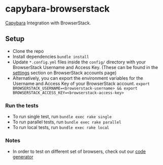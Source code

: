 # capybara-browserstack

[Capybara](http://jnicklas.github.io/capybara/) Integration with BrowserStack.

## Setup

- Clone the repo
- Install dependencies `bundle install`
- Update `*.config.yml` files inside the `config/` directory with your BrowserStack Username and Access Key. (These can be found in the [settings](https://www.browserstack.com/accounts/settings) section on BrowserStack accounts page)
- Alternatively, you can export the environment variables for the Username and Access Key of your BrowserStack account. `export BROWSERSTACK_USERNAME=<browserstack-username> && export BROWSERSTACK_ACCESS_KEY=<browserstack-access-key>`

### Run the tests

- To run single test, run `bundle exec rake single`
- To run parallel tests, run `bundle exec rake parallel`
- To run local tests, run `bundle exec rake local`

### Notes

- In order to test on different set of browsers, check out our [code generator](https://www.browserstack.com/automate/python#setting-os-and-browser)
